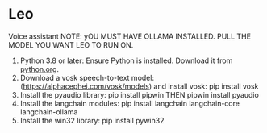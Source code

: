 # Leo
Voice assistant
NOTE: yOU MUST HAVE OLLAMA INSTALLED. PULL THE MODEL YOU WANT LEO TO RUN ON.


1. Python 3.8 or later: Ensure Python is installed. Download it from [python.org](https://www.python.org/).
2. Download a vosk speech-to-text model: (https://alphacephei.com/vosk/models)
  and install vosk: pip install vosk
3. Install the pyaudio library: pip install pipwin THEN pipwin install pyaudio
4. Install the langchain modules: pip install langchain langchain-core langchain-ollama
5. Install the win32 library: pip install pywin32
